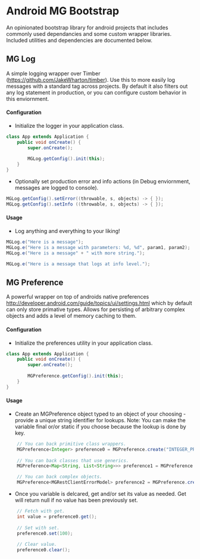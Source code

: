 # Android MG Bootstrap
An opinionated bootstrap library for android projects that includes commonly used dependancies and some custom wrapper libraries.  Included utilities and dependencies are documented below.

## MG Log

A simple logging wrapper over Timber (https://github.com/JakeWharton/timber).  Use this to more easily log messages with a standard tag across projects.  By default it also filters out any log statement in production, or you can configure custom behavior in this enviornment.

#### Configuration

- Initialize the logger in your application class.

```java
class App extends Application {
    public void onCreate() {
        super.onCreate();
        
        MGLog.getConfig().init(this);
    }
}
```

- Optionally set production error and info actions (in Debug enviornment, messages are logged to console).

```java
MGLog.getConfig().setError((throwable, s, objects) -> { });
MGLog.getConfig().setInfo ((throwable, s, objects) -> { });
```

#### Usage

- Log anything and everything to your liking!

```java
MGLog.e("Here is a message");
MGLog.e("Here is a message with parameters: %d, %d", param1, param2);
MGLog.e("Here is a message" + " with more string.");

MGLog.e("Here is a message that logs at info level.");
```

## MG Preference

A powerful wrapper on top of androids native preferences http://developer.android.com/guide/topics/ui/settings.html which by default can only store primative types.  Allows for persisting of arbitrary complex objects and adds a level of memory caching to them.

#### Configuration

- Initialize the preferences utility in your application class.

```java
class App extends Application {
    public void onCreate() {
        super.onCreate();
        
        MGPreference.getConfig().init(this);
    }
}
```

#### Usage

- Create an MGPreference object typed to an object of your choosing - provide a unique string identifier for lookups. Note:  You can make the variable final or/or static if you choose because the lookup is done by key.

```java
    // You can back primitive class wrappers.
    MGPreference<Integer> preference0 = MGPreference.create("INTEGER_PREFERENCE");
    
    // You can back classes that use generics.
    MGPreference<Map<String, List<String>>> preference1 = MGPreference.create("MAP_PREFERENCE");

    // You can back complex objects.
    MGPreference<MGRestClientErrorModel> preference2 = MGPreference.create("OBJECT_PREFERENCE");
```

- Once you variable is delcared, get and/or set its value as needed.  Get will return null if no value has been previously set.

```java
    // Fetch with get.
    int value = preference0.get();
    
    // Set with set.
    preference0.set(100);
    
    // Clear value.
    preference0.clear();
```
